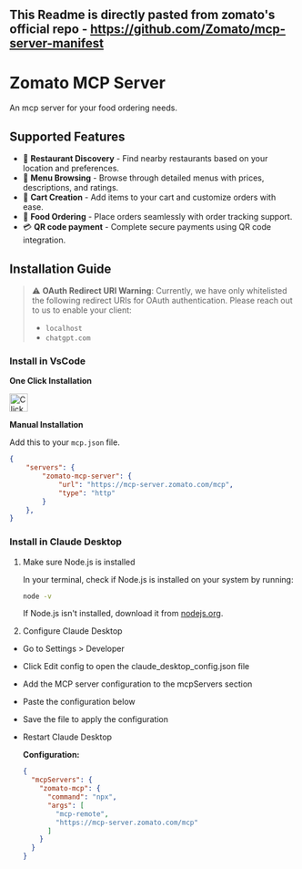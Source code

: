 ## This Readme is directly pasted from zomato's official repo - https://github.com/Zomato/mcp-server-manifest
# Zomato MCP Server

An mcp server for your food ordering needs.

## Supported Features

- 🔎 **Restaurant Discovery** - Find nearby restaurants based on your location and preferences.
- 📒 **Menu Browsing** - Browse through detailed menus with prices, descriptions, and ratings.
- 🛒 **Cart Creation** - Add items to your cart and customize orders with ease.
- 🥗 **Food Ordering** - Place orders seamlessly with order tracking support.
- 💳 **QR code payment** - Complete secure payments using QR code integration.

## Installation Guide

> ⚠️ **OAuth Redirect URI Warning**: Currently, we have only whitelisted the following redirect URIs for OAuth authentication. Please reach out to us to enable your client:
> - `localhost`
> - `chatgpt.com`

### Install in VsCode

<b>One Click Installation</b>

[<img src="https://code.visualstudio.com/assets/images/code-stable.png" alt="Click to install" height="32" />](https://insiders.vscode.dev/redirect?url=vscode:mcp/install?%7B%22type%22%3A%22http%22%2C%22name%22%3A%22zomato-mcp%22%2C%22version%22%3A%220.0.1%22%2C%22description%22%3A%22MCP%20server%20to%20interact%20with%20Zomato%20services%22%2C%22url%22%3A%22https%3A%2F%2Fmcp-server.zomato.com%2Fmcp%22%2C%22author%22%3A%22Zomato%22%2C%22tags%22%3A%5B%22zomato-mcp%22%2C%22mcp%22%2C%22server%22%5D%2C%22categories%22%3A%5B%22mcp%22%5D%7D)

<b>Manual Installation</b>

Add this to your `mcp.json` file.

```json
{
	"servers": {
		"zomato-mcp-server": {
			"url": "https://mcp-server.zomato.com/mcp",
			"type": "http"
		}
	},
}
```

### Install in Claude Desktop

1. Make sure Node.js is installed

    In your terminal, check if Node.js is installed on your system by running:

    ```bash
    node -v
    ```

    If Node.js isn't installed, download it from [nodejs.org](https://nodejs.org/en).

2. Configure Claude Desktop

- Go to Settings > Developer
- Click Edit config to open the claude_desktop_config.json file
- Add the MCP server configuration to the mcpServers section
- Paste the configuration below
- Save the file to apply the configuration
- Restart Claude Desktop

  <b>Configuration:</b>
  ```json
  {
    "mcpServers": {
      "zomato-mcp": {
        "command": "npx",
        "args": [
          "mcp-remote",
          "https://mcp-server.zomato.com/mcp"
        ]
      }
    }
  }
  ```